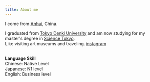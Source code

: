 ```yaml
---
title: About me
---
```

I come from [Anhui](https://en.wikipedia.org/wiki/Anhui), China. 

I graduated from [Tokyo Denki University](https://www.dendai.ac.jp/) and am now studying for my master's degree in [Science Tokyo](https://www.isct.ac.jp/ja).<br>
Like visiting art museums and traveling. [instagram](https://www.instagram.com/)<br><br>

**Language Skill**<br>
Chinese:    Native Level<br>
Japanese:   N1 level<br>
English:    Business level<br>